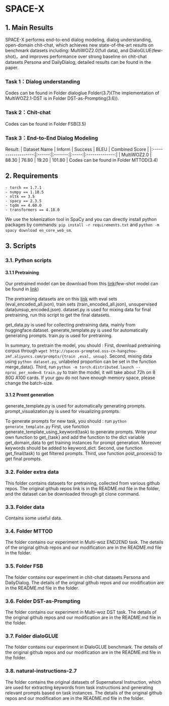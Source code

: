 # SPACE-X
<!--This repository contains code and data for the **SIGIR'2022** paper "**UniPCM: Universal Pre-trained Conversation Model with Task-based Automatic Prompt**".
-->

## 1. Main Results
SPACE-X performs end-to-end dialog modeling, dialog understanding, open-domain chit-chat, which achieves new state-of-the-art results on benchmark datasets including: MultiWOZ2.0(full data), and DialoGLUE(few-shot)，and improves performance over strong baseline on chit-chat datasets Persona and DailyDialog, detailed results can be found in the paper.

### Task 1：Dialog understanding

Codes can be found in Folder dialoglue Folder(3.7)(The implementation of MultiWOZ2.1-DST is in Folder DST-as-Prompting(3.6)).

### Task 2：Chit-chat

<!--对话状态跟踪是要预测多个键值对是否正确，因此指标是联合准确率 Joint Goal Accuracy，评判每轮所有键值对正确才算对。-->
Codes can be found in Folder FSB(3.5)

### Task 3：End-to-End Dialog Modeling
Result:
| Dataset Name | Inform | Success |  BLEU | Combined Score |
|:-------------------:|:------:|:-------:|:-----:|:--------------:|
|     MultiWOZ2.0     |  88.30 |  76.80  | 19.20 |     101.80     |
Codes can be found in Folder MTTOD(3.4)

<!--**NOTE**: Inform指标用于评估多轮对话的理解能力，Success指标用于评估多轮对话的任务完成率，BLEU指标用于评估每轮系统生成回复语句的流畅度，Combined Score = (Inform + Success) * 0.5 + BLEU。

一个完整的多轮对话流程：在每轮对话交互中，系统首先理解用户的Query行为，生成对话状态 Belief State(又称 Dialog State)，用于查询数据库，得到领域相关的查询结果，然后生成系统动作System Act，用于指导最终回复语句的生成。-->


## 2. Requirements
```
- torch == 1.7.1
- numpy == 1.18.5
- nltk == 3.5
- spacy == 2.3.5
- tqdm == 4.60.0
- transformers == 4.18.0
```
We use the tokenization tool in SpaCy and you can directly install python packages by commands: `pip install -r requirements.txt` and `python -m spacy download en_core_web_sm`.

## 3. Scripts
### 3.1. Python scripts
#### 3.1.1 Pretraining
Our pretrained model can be download from this [link](http://spacex-prompted.oss-cn-hangzhou-zmf.aliyuncs.com/prompts/unipcm-full.zip)(few-shot model can be found in [link](http://spacex-prompted.oss-cn-hangzhou-zmf.aliyuncs.com/prompts/unipcm-few.zip))

The pretraining datasets are on this [link](http://spacex-prompted.oss-cn-hangzhou-zmf.aliyuncs.com/prompts) with eval sets (eval_encoded_all.json), train sets (train_encoded_all.json), unsupervised data(unsup_encoded.json).
dataset.py is used for mixing data for final pretraining, run this script to get the final datasets.

get_data.py is used for collecting pretraining data, mainly from huggingface.dataset. 
generate_template.py is used for automatically generating prompts. 
train.py is used for pretraining. 

In summary, to pretrain the model, you should :
First, download pretraining corpus through ```wget http://spacex-prompted.oss-cn-hangzhou-zmf.aliyuncs.com/prompts/{train ,eval, unsup}```.
Second, mixing data using ```python dataset.py```, unlabeled proportion can be set in 
the function merge_data().
Third, run ```python -m torch.distributed.launch --nproc_per_node=8 train.py``` to train the model, it will take about 72h on 8 80G A100 cards. If your gpu do not have enough memory space, please change the batch-size.

#### 3.1.2 Promt generation
generate_template.py is used for automatically generating prompts.
prompt_visualization.py is used for visualizing prompts. 

To generate prompts for new task, you should :
run ```python generate_template.py```
First, use function generate_template_using_keyword(task) to generate prompts. Write your own function to get_{task} and add the function to the dict variable get_domain_data to get training instances for prompt generation. Moreover keywords should be added to keyword_dict.
Second, use function get_final(task) to get filtered prompts.
Third, use function post_process() to get final prompts.

### 3.2. Folder extra data
This folder contains datasets for pretraining, collected from various github repos.
The original github repos link is in the README.md file in the folder, and the dataset can be downloaded through git clone command.

### 3.3. Folder data
Contains some useful data.

### 3.4. Folder MTTOD
The folder contains our experiment in Multi-woz END2END task.
The details of the original github repos and our modification are in the README.md file in the folder.

### 3.5. Folder FSB
The folder contains our experiment in chit-chat datasets Persona and DailyDialog.
The details of the original github repos and our modification are in the README.md file in the folder.

### 3.6. Folder DST-as-Prompting
The folder contains our experiment in Multi-woz DST task.
The details of the original github repos and our modification are in the README.md file in the folder.

### 3.7. Folder dialoGLUE
The folder contains our experiment in DialoGLUE benchmark.
The details of the original github repos and our modification are in the README.md file in the folder.

### 3.8. natural-instructions-2.7
The folder contains the original datasets of Supernatural Instruction, which are used for extracting keywords from task instructions and generating relevant prompts based on task instances.
The details of the original github repos and our modification are in the README.md file in the folder.

<!--
```
SPACE/
├── data  # multiwoz2.0 and banking77 datasets
├── db  # database in multiwoz2.0 dataset
├── model  # bert vocabulary
├── outputs  # fine-tuned checkpoints for multiwoz2.0 and banking77
├── scripts  # inference bashes for multiwoz2.0 and banking77
├── space  # model and modules
├── tools  # misc tools
└── trippy  # separated code for dialog state tracking (dst)
    ├── data  # multiwoz2.2 datasets
    ├── dataset_config  # data configuration
    ├── model  # dst model and modules
    ├── outputs  # fine-tuned checkpoints for multiwoz2.2
    └── scripts  # # inference bashes for multiwoz2.2
```
-->
